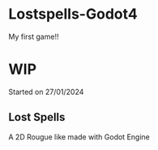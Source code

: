 # Lostspells-Godot4
My first game!!

# WIP

Started on 27/01/2024

## Lost Spells
 A 2D Rougue like made with Godot Engine 

